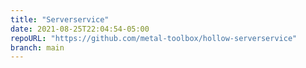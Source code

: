 ```yaml
---
title: "Serverservice"
date: 2021-08-25T22:04:54-05:00
repoURL: "https://github.com/metal-toolbox/hollow-serverservice"
branch: main
---
```

